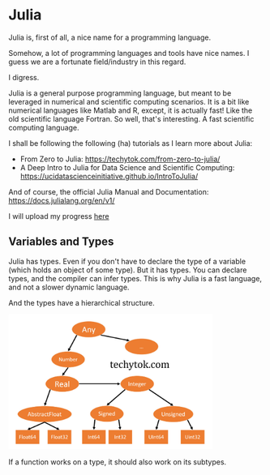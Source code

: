 # Julia

Julia is, first of all, a nice name for a programming language.

Somehow, a lot of programming languages and tools have nice names. I guess we are a fortunate field/industry in this regard.

I digress.

Julia is a general purpose programming language, but meant to be leveraged in numerical and scientific computing scenarios. It is a bit like numerical languages like Matlab and R, except, it is actually fast! Like the old scientific language Fortran. So well, that's interesting. A fast scientific computing language.

I shall be following the following (ha) tutorials as I learn more about Julia:

- From Zero to Julia: https://techytok.com/from-zero-to-julia/
- A Deep Intro to Julia for Data Science and Scientific Computing: https://ucidatascienceinitiative.github.io/IntroToJulia/

And of course, the official Julia Manual and Documentation: https://docs.julialang.org/en/v1/

I will upload my progress [here](https://github.com/shirgho/julia-practice "Github Link")

## Variables and Types

Julia has types. Even if you don't have to declare the type of a variable (which holds an object of some type). But it has types. You can declare types, and the compiler can infer types. This is why Julia is a fast language, and not a slower dynamic language.

And the types have a hierarchical structure.

<img src="../images/types.jpg" alt="Julia Types" width="80%"/>


If a function works on a type, it should also work on its subtypes.



